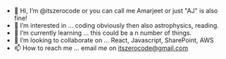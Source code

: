 - 👋 Hi, I’m @itszerocode or you can call me Amarjeet or just "AJ" is also fine! 
- 👀 I’m interested in ... coding obviously then also astrophysics, reading.
- 🌱 I’m currently learning ... this could be a n number of things. 
- 💞️ I’m looking to collaborate on ... React, Javascript, SharePoint, AWS 
- 📫 How to reach me ... email me on itszerocode@gmail.com

<!---
itszerocode/itszerocode is a ✨ special ✨ repository because its `README.md` (this file) appears on your GitHub profile.
You can click the Preview link to take a look at your changes.
--->
